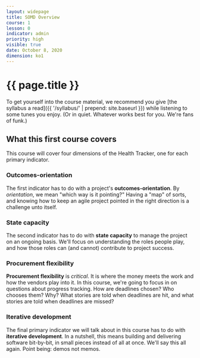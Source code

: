 ```yaml
---
layout: widepage
title: SOMD Overview
course: 1
lesson: 0
indicator: admin
priority: high
visible: true
date: October 8, 2020
dimension: ko1
---
```


# {{ page.title }}

To get yourself into the course material, we recommend you give [the syllabus a read]({{ '/syllabus/' | prepend: site.baseurl }}) while listening to some tunes you enjoy. (Or in quiet. Whatever works best for you. We're fans of funk.)

## What this first course covers

This course will cover four dimensions of the Health Tracker, one for each primary indicator.

### Outcomes-orientation

The first indicator has to do with a project's **outcomes-orientation**. By *orientation*, we mean "which way is it pointing?" Having a "map" of sorts, and knowing how to keep an agile project pointed in the right direction is a challenge unto itself.

### State capacity

The second indicator has to do with **state capacity** to manage the project on an ongoing basis. We'll focus on understanding the roles people play, and how those roles can (and cannot) contribute to project success.

### Procurement flexibility

**Procurement flexibility** is *critical*. It is where the money meets the work and how the vendors play into it. In this course, we're going to focus in on questions about progress tracking. How are deadlines chosen? Who chooses them? Why? What stories are told when deadlines are hit, and what stories are told when deadlines are missed?

### Iterative development

The final primary indicator we will talk about in this course has to do with **iterative development**. In a nutshell, this means building and delivering software bit-by-bit, in small pieces instead of all at once. We'll say this all again. Point being: demos not memos.
